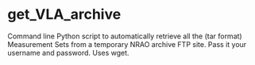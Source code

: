# get_VLA_archive

Command line Python script to automatically retrieve all the (tar format) Measurement Sets from a temporary NRAO archive FTP site. Pass it your username and password. Uses wget.
